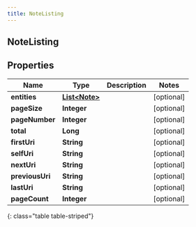 ```yaml
---
title: NoteListing
---
```


## NoteListing

## Properties

| Name            | Type                                                 | Description | Notes      |
| --------------- | ---------------------------------------------------- | ----------- | ---------- |
| **entities**    | <!----><!---->[**List&lt;Note&gt;**](Note.md)<!----> |             | [optional] |
| **pageSize**    | <!----><!---->**Integer**<!---->                     |             | [optional] |
| **pageNumber**  | <!----><!---->**Integer**<!---->                     |             | [optional] |
| **total**       | <!----><!---->**Long**<!---->                        |             | [optional] |
| **firstUri**    | <!----><!---->**String**<!---->                      |             | [optional] |
| **selfUri**     | <!----><!---->**String**<!---->                      |             | [optional] |
| **nextUri**     | <!----><!---->**String**<!---->                      |             | [optional] |
| **previousUri** | <!----><!---->**String**<!---->                      |             | [optional] |
| **lastUri**     | <!----><!---->**String**<!---->                      |             | [optional] |
| **pageCount**   | <!----><!---->**Integer**<!---->                     |             | [optional] |

{: class="table table-striped"}
